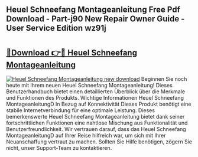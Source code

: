 ## Heuel Schneefang Montageanleitung Free Pdf Download - Part-j90 New Repair Owner Guide - User Service Edition wz91j

# <h2><a href="http://df7dw46.blite.top/?on=Heuel+Schneefang+Montageanleitung">🔗Download 👉🔴 Heuel Schneefang Montageanleitung</a></h2>

[![Heuel Schneefang Montageanleitung new download](https://i.imgur.com/lujVjoI.png)](http://df7dw46.blite.top/?on=Heuel+Schneefang+Montageanleitung)
Beginnen Sie noch heute mit Ihrem neuen Heuel Schneefang Montageanleitung! Dieses Benutzerhandbuch bietet einen detaillierten Überblick über die Merkmale und Funktionen des Produkts. Wichtige Informationen Heuel Schneefang MontageanleitungD In Bezug auf Konnektivität Dieses Produkt benötigt eine stabile Internetverbindung für eine optimale Leistung. Dieses bemerkenswerte Heuel Schneefang Montageanleitung bietet dank seiner fortschrittlichen Funktionen eine nahtlose Mischung aus Funktionalität und Benutzerfreundlichkeit. Wir vertrauen darauf, dass das Heuel Schneefang MontageanleitungD auf Ihrer Reise hilfreich war, um sich mit Ihrer Neuanschaffung vertraut zu machen. Sollten Sie Hilfe benötigen, zögern Sie nicht, unser Support-Team zu kontaktieren.
